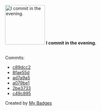 <img src="https://github.com/my-badges/my-badges/blob/master/src/all-badges/time-of-commit/evening-commits.png?raw=true" alt="I commit in the evening." title="I commit in the evening." width="128">
<strong>I commit in the evening.</strong>
<br><br>

Commits:

- <a href="https://github.com/antonmedv/fx/commit/c89dcc286404d3be08a917d9c0ac41d1a509da34">c89dcc2</a>
- <a href="https://github.com/antonmedv/fx/commit/8fae55d6287ae89570c67370936f06c7461ae6aa">8fae55d</a>
- <a href="https://github.com/antonmedv/fx/commit/ad7a9a5df2e96bf8e50ed005d7b95031182be868">ad7a9a5</a>
- <a href="https://github.com/antonmedv/fx/commit/a079be1eeaaf5e02665cbcd1930d1a9a830b483a">a079be1</a>
- <a href="https://github.com/antonmedv/fx/commit/2be37339320aaa2067210f80e723b2a38b4bb1c4">2be3733</a>
- <a href="https://github.com/antonmedv/fx/commit/c49c8959c5d5f52f7256a5c2cac494a8fc37384c">c49c895</a>


Created by <a href="https://github.com/my-badges/my-badges">My Badges</a>